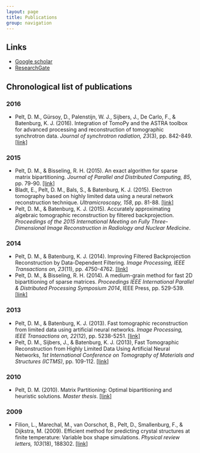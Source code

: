 ```yaml
---
layout: page
title: Publications
group: navigation
---
```


## Links
* [Google scholar](https://scholar.google.nl/citations?user=54V8aTMAAAAJ)
* [ResearchGate](https://www.researchgate.net/profile/Daniel_Pelt)

## Chronological list of publications

### 2016
* Pelt, D. M., G&uuml;rsoy, D., Palenstijn, W. J., Sijbers, J., De Carlo, F., & Batenburg, K. J. (2016). Integration of TomoPy and the ASTRA toolbox for advanced processing and reconstruction of tomographic synchrotron data. *Journal of synchrotron radiation, 23*(3), pp. 842-849. [\[link\]](https://doi.org/10.1107/S1600577516005658)

### 2015
* Pelt, D. M., & Bisseling, R. H. (2015). An exact algorithm for sparse matrix bipartitioning. *Journal of Parallel and Distributed Computing, 85*, pp. 79-90. [\[link\]](http://dx.doi.org/10.1016/j.jpdc.2015.06.005)
* Bladt, E., Pelt, D. M., Bals, S., & Batenburg, K. J. (2015). Electron tomography based on highly limited data using a neural network reconstruction technique. *Ultramicroscopy, 158*, pp. 81-88. [\[link\]](http://dx.doi.org/10.1016/j.ultramic.2015.07.001)
* Pelt, D. M., & Batenburg, K. J. (2015). Accurately approximating algebraic tomographic reconstruction by filtered backprojection. *Proceedings of the 2015 International Meeting on Fully Three-Dimensional Image Reconstruction in Radiology and Nuclear Medicine*.

### 2014
* Pelt, D. M., & Batenburg, K. J. (2014). Improving Filtered Backprojection Reconstruction by Data-Dependent Filtering. *Image Processing, IEEE Transactions on, 23*(11), pp. 4750-4762. [\[link\]](http://ieeexplore.ieee.org/stamp/stamp.jsp?tp=&arnumber=6862004&isnumber=6908104)
* Pelt, D. M., & Bisseling, R. H. (2014). A medium-grain method for fast 2D bipartitioning of sparse matrices. *Proceedings IEEE International Parallel & Distributed Processing Symposium 2014*, IEEE Press, pp. 529-539. [\[link\]](http://www.staff.science.uu.nl/~bisse101/Articles/mediumgrain14.pdf)

### 2013
* Pelt, D. M., & Batenburg, K. J. (2013). Fast tomographic reconstruction from limited data using artificial neural networks. *Image Processing, IEEE Transactions on, 22*(12), pp. 5238-5251. [\[link\]](http://ieeexplore.ieee.org/stamp/stamp.jsp?tp=&arnumber=6607157&isnumber=6609090)
* Pelt, D. M., Sijbers, J., & Batenburg, K. J. (2013), Fast Tomographic Reconstruction from Highly Limited Data Using Artificial Neural Networks, *1st International Conference on Tomography of Materials and Structures (ICTMS)*, pp. 109-112. [\[link\]](http://www.visielab.ua.ac.be/sites/default/files/pelt_ictms_2013.pdf)

### 2010
* Pelt, D. M. (2010). Matrix Partitioning: Optimal bipartitioning and heuristic solutions. *Master thesis*. [\[link\]](http://igitur-archive.library.uu.nl/student-theses/2011-0404-200428/UUindex.html)

### 2009
* Filion, L., Marechal, M., van Oorschot, B., Pelt, D., Smallenburg, F., & Dijkstra, M. (2009). Efficient method for predicting crystal structures at finite temperature: Variable box shape simulations. *Physical review letters, 103*(18), 188302. [\[link\]](http://link.aps.org/doi/10.1103/PhysRevLett.103.188302)

